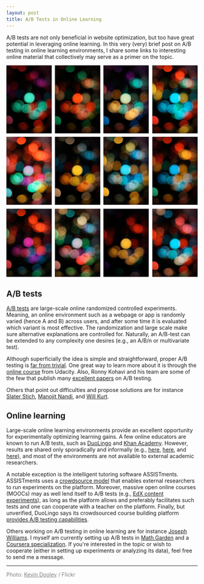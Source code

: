 ```yaml
---
layout: post
title: A/B Tests in Online Learning
---
```


<style>
div {
    text-align: justify;
    text-justify: inter-word;
}
</style>

A/B tests are not only beneficial in website optimization, but too have great potential in leveraging online learning. In this very (very) brief post on A/B testing in online learning environments, I share some links to interesting online material that collectively may serve as a primer on the topic.

![Experimental comparisons](/assets/abtesting_kevindooley.jpg)

## A/B tests
[A/B tests](http://www.wired.com/2012/04/ff_abtesting) are large-scale online randomized controlled experiments. Meaning, an online environment such as a webpage or app is randomly varied (hence A and B) across users, and after some time it is evaluated which variant is most effective. The randomization and large scale make sure alternative explanations are controlled for. Naturally, an A/B-test can be extended to any complexity one desires (e.g., an A/B/n or multivariate test).

Although superficially the idea is simple and straightforward, proper A/B testing is [far from trivial](http://www.qubit.com/sites/default/files/pdf/mostwinningabtestresultsareillusory_0.pdf). One great way to learn more about it is through the [online course](https://www.udacity.com/course/ab-testing--ud257) from Udacity. Also, Ronny Kohavi and his team are some of the few that publish many [excellent papers](http://www.exp-platform.com) on A/B testing.

Others that point out difficulties and propose solutions are for instance [Slater Stich](http://sl8r000.github.io/ab_testing_statistics/), [Manojit Nandi](http://blog.dominodatalab.com/ab-testing-with-hierarchical-models-in-python/), and [Will Kurt](https://www.countbayesie.com/blog/2015/4/25/bayesian-ab-testing).

## Online learning
Large-scale online learning environments provide an excellent opportunity for experimentally optimizing learning gains. A few online educators are known to run A/B tests, such as [DuoLingo](http://duolingo.wikia.com/wiki/Experimental_feature) and [Khan Academy](http://bjk5.com/post/10171483254/abingo-split-testing-now-on-app-engine-built-for). However, results are shared only sporadically and informally (e.g., [here](http://www.slate.com/articles/technology/technology/2014/01/duolingo_the_free_language_learning_app_that_s_addictive_and_fun.html), [here](http://cs-blog.khanacademy.org/2014/03/ab-testing-curriculum-to-sneak-peek-or.html), and [here](http://www.technologyreview.com/news/515396/as-data-floods-in-massive-open-online-courses-evolve/)), and most of the environments are not available to external academic researchers.

A notable exception is the intelligent tutoring software ASSISTments. ASSISTments uses a [crowdsource model](https://sites.google.com/site/assistmentstestbed/) that enables external researchers to run experiments on the platform. Moreover, massive open online courses (MOOCs) may as well lend itself to A/B tests (e.g., [EdX content experiments](http://edx-open-learning-xml.readthedocs.org/en/latest/content-experiments/index.html)), as long as the platform allows and preferably facilitates such tests and one can cooperate with a teacher on the platform. Finally, but unverified, DuoLingo says its crowdsourced course building platform [provides A/B testing capabilities](http://www.fastcolabs.com/3029531/how-duolingo-uses-a-b-testing-to-understand-the-way-you-learn).

Others working on A/B testing in online learning are for instance [Joseph Williams](http://www.josephjaywilliams.com/mooclet). I myself am currently setting up A/B tests in [Math Garden](http://www.mathsgarden.com/) and a [Coursera specialization](https://www.coursera.org/specializations/social-science). If you're interested in the topic or wish to cooperate (either in setting up experiments or analyzing its data), feel free to send me a message.

<hr />

<span style="color: #808080;">Photo: <a style="color: #808080;" href="https://www.flickr.com/photos/pagedooley/4289850727/" target="_blank">Kevin Dooley</a> / Flickr</span>